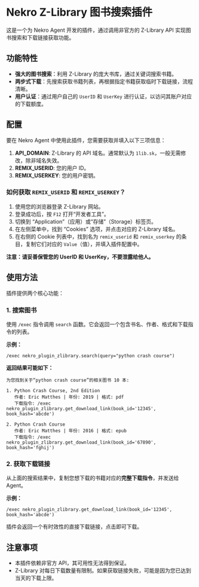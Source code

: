 # Nekro Z-Library 图书搜索插件

这是一个为 Nekro Agent 开发的插件，通过调用非官方的 Z-Library API 实现图书搜索和下载链接获取功能。

## 功能特性

- **强大的图书搜索**：利用 Z-Library 的庞大书库，通过关键词搜索书籍。
- **两步式下载**：先搜索获取书籍列表，再根据指定书籍获取临时下载链接，流程清晰。
- **用户认证**：通过用户自己的 `UserID` 和 `UserKey` 进行认证，以访问其账户对应的下载额度。

## 配置

要在 Nekro Agent 中使用此插件，您需要获取并填入以下三项信息：

1.  **API_DOMAIN**: Z-Library 的 API 域名。通常默认为 `1lib.sk`，一般无需修改，除非域名失效。
2.  **REMIX_USERID**: 您的用户 ID。
3.  **REMIX_USERKEY**: 您的用户密钥。

### 如何获取 `REMIX_USERID` 和 `REMIX_USERKEY`？

1.  使用您的浏览器登录 Z-Library 网站。
2.  登录成功后，按 `F12` 打开“开发者工具”。
3.  切换到 “Application”（应用）或“存储”（Storage）标签页。
4.  在左侧菜单中，找到 “Cookies” 选项，并点击对应的 Z-Library 域名。
5.  在右侧的 Cookie 列表中，找到名为 `remix_userid` 和 `remix_userkey` 的条目，复制它们对应的 `Value`（值），并填入插件配置中。

**注意：请妥善保管您的 UserID 和 UserKey，不要泄露给他人。**

## 使用方法

插件提供两个核心功能：

### 1. 搜索图书

使用 `/exec` 指令调用 `search` 函数。它会返回一个包含书名、作者、格式和下载指令的列表。

**示例：**
```
/exec nekro_plugin_zlibrary.search(query="python crash course")
```

**返回结果可能如下：**
```
为您找到关于“python crash course”的相关图书 10 本:

1. Python Crash Course, 2nd Edition
   作者: Eric Matthes | 年份: 2019 | 格式: pdf
   下载指令: /exec nekro_plugin_zlibrary.get_download_link(book_id='12345', book_hash='abcde')

2. Python Crash Course
   作者: Eric Matthes | 年份: 2016 | 格式: epub
   下载指令: /exec nekro_plugin_zlibrary.get_download_link(book_id='67890', book_hash='fghij')
```

### 2. 获取下载链接

从上面的搜索结果中，复制您想下载的书籍对应的**完整下载指令**，并发送给 Agent。

**示例：**
```
/exec nekro_plugin_zlibrary.get_download_link(book_id='12345', book_hash='abcde')
```

插件会返回一个有时效性的直接下载链接，点击即可下载。

## 注意事项

- 本插件依赖非官方 API，其可用性无法得到保证。
- Z-Library 对每日下载数量有限制。如果获取链接失败，可能是因为您已达到当天的下载上限。
